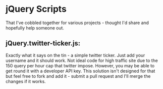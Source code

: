 # jQuery Scripts 
That I've cobbled together for various projects - thought I'd share and hopefully help someone out.

## jQuery.twitter-ticker.js:   
Exactly what it says on the tin - a simple twitter ticker. Just add your username and it should work. Not ideal code for high traffic site due to the 150 query per hour cap that twitter impose. However, you may be able to get round it with a developer API key. This solution isn't designed for that but feel free to fork and add it - submit a pull request and I'll merge the changes if it works.
 
